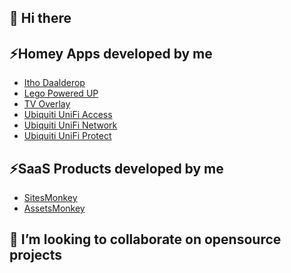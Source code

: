 ## 👋 Hi there 

## ⚡Homey Apps developed by me
- <a href="https://homey.app/a/com.lego.poweredup/test/" target="_blank">Itho Daalderop</a>
- <a href="https://homey.app/a/com.lego.poweredup/test/" target="_blank">Lego Powered UP</a>
- <a href="https://homey.app/a/com.gugutab.tvoverlay/test/" target="_blank">TV Overlay</a>
- <a href="https://homey.app/a/com.ubnt.unifiaccess/test/" target="_blank">Ubiquiti UniFi Access</a>
- <a href="https://homey.app/a/com.ubnt.unifi/" target="_blank">Ubiquiti UniFi Network</a>
- <a href="https://homey.app/a/com.ubnt.unifiprotect/" target="_blank">Ubiquiti UniFi Protect</a>

## ⚡SaaS Products developed by me
- <a href="https://sitesmonkey.com" target="_blank">SitesMonkey</a>
- <a href="https://assetsmonkey.com" target="_blank">AssetsMonkey</a>

## 👯 I’m looking to collaborate on opensource projects

<!--
**steffjenl/steffjenl** is a ✨ _special_ ✨ repository because its `README.md` (this file) appears on your GitHub profile.

Here are some ideas to get you started:

- 🔭 I’m currently working on ...
- 🌱 I’m currently learning ...
- 👯 I’m looking to collaborate on ...
- 🤔 I’m looking for help with ...
- 💬 Ask me about ...
- 📫 How to reach me: ...
- 😄 Pronouns: ...
- ⚡ Fun fact: ...
-->
